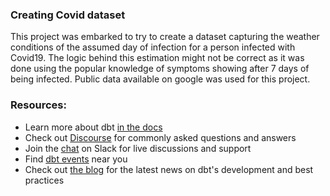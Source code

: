 ### Creating Covid dataset
This project was embarked to try to create a dataset capturing the weather conditions of the assumed day of infection for a person infected with Covid19. The logic behind this estimation might not be correct as it was done using the popular knowledge of symptoms showing after 7 days of being infected. Public data available on google was used for this project.


### Resources:
- Learn more about dbt [in the docs](https://docs.getdbt.com/docs/introduction)
- Check out [Discourse](https://discourse.getdbt.com/) for commonly asked questions and answers
- Join the [chat](http://slack.getdbt.com/) on Slack for live discussions and support
- Find [dbt events](https://events.getdbt.com) near you
- Check out [the blog](https://blog.getdbt.com/) for the latest news on dbt's development and best practices
